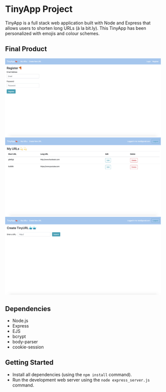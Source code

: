 # TinyApp Project

TinyApp is a full stack web application built with Node and Express that allows users to shorten long URLs (à la bit.ly).
This TinyApp has been personalized with emojis and colour schemes.

## Final Product

!["Register Page"](https://github.com/CalvinZheng1/tinyapp/blob/master/docs/register-page.png?raw=true)
!["Urls Main Page"](https://github.com/CalvinZheng1/tinyapp/blob/master/docs/urls-page.png?raw=true)
!["Creating Urls Page"](https://github.com/CalvinZheng1/tinyapp/blob/master/docs/createurls-page.png?raw=true)

## Dependencies

- Node.js
- Express
- EJS
- bcrypt
- body-parser
- cookie-session

## Getting Started

- Install all dependencies (using the `npm install` command).
- Run the development web server using the `node express_server.js` command.